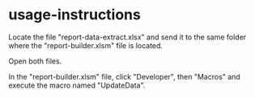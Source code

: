 # usage-instructions

Locate the file "report-data-extract.xlsx" and send it to the same folder where the "report-builder.xlsm" file is located.

Open both files.

In the "report-builder.xlsm" file, click "Developer", then "Macros" and execute the macro named "UpdateData".
